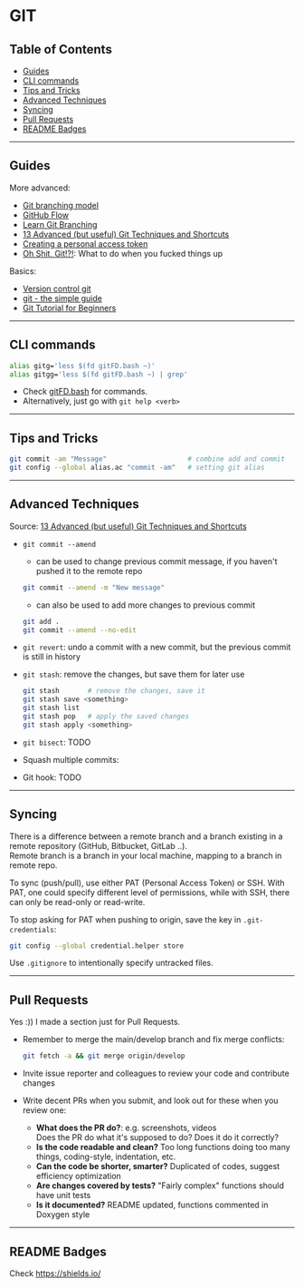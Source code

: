 <!-- omit in toc -->
# GIT

<!-- omit in toc -->
## Table of Contents

- [Guides](#guides)
- [CLI commands](#cli-commands)
- [Tips and Tricks](#tips-and-tricks)
- [Advanced Techniques](#advanced-techniques)
- [Syncing](#syncing)
- [Pull Requests](#pull-requests)
- [README Badges](#readme-badges)

-------

## Guides

More advanced:

- [Git branching model](https://nvie.com/posts/a-successful-git-branching-model/)
- [GitHub Flow](https://docs.github.com/en/get-started/quickstart/github-flow)
- [Learn Git Branching](https://learngitbranching.js.org/)
- [13 Advanced (but useful) Git Techniques and Shortcuts](https://youtu.be/ecK3EnyGD8o)
- [Creating a personal access token](https://docs.github.com/en/github/authenticating-to-github/keeping-your-account-and-data-secure/creating-a-personal-access-token)
- [Oh Shit, Git!?!](https://ohshitgit.com/#accidental-commit-master): What to do when you fucked things up

Basics:

- [Version control git](https://missing.csail.mit.edu/2020/version-control/)
- [git - the simple guide](https://rogerdudler.github.io/git-guide/)
- [Git Tutorial for Beginners](https://www.youtube.com/watch?v=HVsySz-h9r4)

-------

## CLI commands

```bash
alias gitg='less $(fd gitFD.bash ~)'
alias gitgg='less $(fd gitFD.bash ~) | grep'
```

- Check [gitFD.bash](gitFD.bash) for commands.
- Alternatively, just go with `git help <verb>`

-------

## Tips and Tricks

```bash
git commit -am "Message"                    # combine add and commit
git config --global alias.ac "commit -am"   # setting git alias
```

-------

## Advanced Techniques

Source: [13 Advanced (but useful) Git Techniques and Shortcuts](https://youtu.be/ecK3EnyGD8o)

- `git commit --amend`
  - can be used to change previous commit message, if you haven't pushed it to the remote repo

  ```bash
  git commit --amend -m "New message"
  ```

  - can also be used to add more changes to previous commit

  ```bash
  git add .
  git commit --amend --no-edit
  ```

- `git revert`: undo a commit with a new commit, but the previous commit is still in history
- `git stash`: remove the changes, but save them for later use

  ```bash
  git stash       # remove the changes, save it
  git stash save <something>
  git stash list
  git stash pop   # apply the saved changes
  git stash apply <something>
  ```

- `git bisect`: TODO
- Squash multiple commits:
- Git hook: TODO

-------

## Syncing

There is a difference between a remote branch and a branch existing in a remote repository (GitHub, Bitbucket, GitLab ..).  
Remote branch is a branch in your local machine, mapping to a branch in remote repo.

To sync (push/pull), use either PAT (Personal Access Token) or SSH. With PAT, one could specify different level of permissions, while with SSH, there can only be read-only or read-write.

To stop asking for PAT when pushing to origin, save the key in `.git-credentials`:

```bash
git config --global credential.helper store
```

Use `.gitignore` to intentionally specify untracked files.

-------

## Pull Requests

Yes :)) I made a section just for Pull Requests.

- Remember to merge the main/develop branch and fix merge conflicts:

  ```bash
  git fetch -a && git merge origin/develop
  ```

- Invite issue reporter and colleagues to review your code and contribute changes
- Write decent PRs when you submit, and look out for these when you review one:
  - **What does the PR do?**: e.g. screenshots, videos  
  Does the PR do what it's supposed to do? Does it do it correctly?
  - **Is the code readable and clean?** Too long functions doing too many things, coding-style, indentation, etc.
  - **Can the code be shorter, smarter?** Duplicated of codes, suggest efficiency optimization
  - **Are changes covered by tests?** "Fairly complex" functions should have unit tests
  - **Is it documented?** README updated, functions commented in Doxygen style

-------

## README Badges

Check <https://shields.io/>
